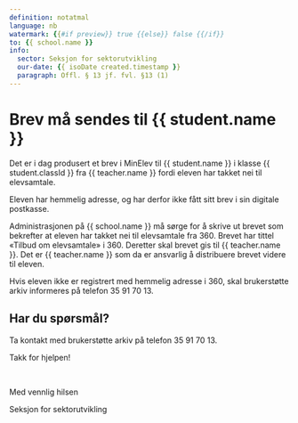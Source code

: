 ```yaml
---
definition: notatmal
language: nb
watermark: {{#if preview}} true {{else}} false {{/if}}
to: {{ school.name }}
info:
  sector: Seksjon for sektorutvikling
  our-date: {{ isoDate created.timestamp }}
  paragraph: Offl. § 13 jf. fvl. §13 (1)
---
```


# Brev må sendes til {{ student.name }}

Det er i dag produsert et brev i MinElev til {{ student.name }} i klasse {{ student.classId }} fra {{ teacher.name }} fordi eleven har takket nei til elevsamtale.

Eleven har hemmelig adresse, og har derfor ikke fått sitt brev i sin digitale postkasse.

Administrasjonen på {{ school.name }} må sørge for å skrive ut brevet som bekrefter at eleven har takket nei til elevsamtale fra 360. Brevet har tittel «Tilbud om elevsamtale» i 360. Deretter skal brevet gis til {{ teacher.name }}. Det er {{ teacher.name }} som da er ansvarlig å distribuere brevet videre til eleven.

Hvis eleven ikke er registrert med hemmelig adresse i 360, skal brukerstøtte arkiv informeres på telefon 35 91 70 13.

## Har du spørsmål?

Ta kontakt med brukerstøtte arkiv på telefon 35 91 70 13.

Takk for hjelpen!

<br/>

Med vennlig hilsen

Seksjon for sektorutvikling
